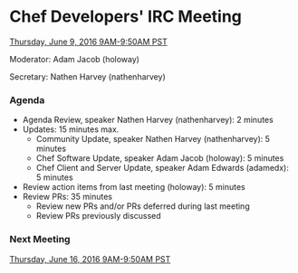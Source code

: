 # Chef Developers' IRC Meeting

[Thursday, June 9, 2016 9AM-9:50AM PST](http://everytimezone.com/#2016-6-9,240,cn3)

Moderator:  Adam Jacob (holoway)

Secretary:  Nathen Harvey (nathenharvey)

### Agenda
* Agenda Review, speaker Nathen Harvey (nathenharvey): 2 minutes
* Updates: 15 minutes max.
  * Community Update, speaker Nathen Harvey (nathenharvey): 5 minutes
  * Chef Software Update, speaker Adam Jacob (holoway): 5 minutes
  * Chef Client and Server Update, speaker Adam Edwards (adamedx): 5 minutes
* Review action items from last meeting (holoway): 5 minutes
* Review PRs:  35 minutes
  * Review new PRs and/or PRs deferred during last meeting
  * Review PRs previously discussed

### Next Meeting

[Thursday, June 16, 2016 9AM-9:50AM PST](http://everytimezone.com/#2016-6-16,240,cn3)
